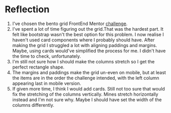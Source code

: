 # Reflection
1. I've chosen the bento grid FrontEnd Mentor [challenge](https://www.frontendmentor.io/solutions/bento-grid-tCyf0fMFT5).
2. I've spent a lot of time figuring out the grid.That was the hardest part. It felt like bootstrap wasn't the best option for this problem. I now realise I haven't used card components where I probably should have. After making the grid I struggled a lot with aligning paddings and margins. Maybe, using cards would've simplified the process for me. I didn't have the time to check, unfortunately.
3. I'm still not sure how I should make the columns stretch so I get the perfect rectangle shape.
4. The margins and paddings make the grid un-even on mobile, but at least the items are in the order the challenge intended, with the left column appearing last in mobile version.
5. If given more time, I think I would add cards. Still not too sure that would fix the stretching of the columns vertically. Mines stretch horizontally instead and I'm not sure why. Maybe I should have set the width of the columns differently.